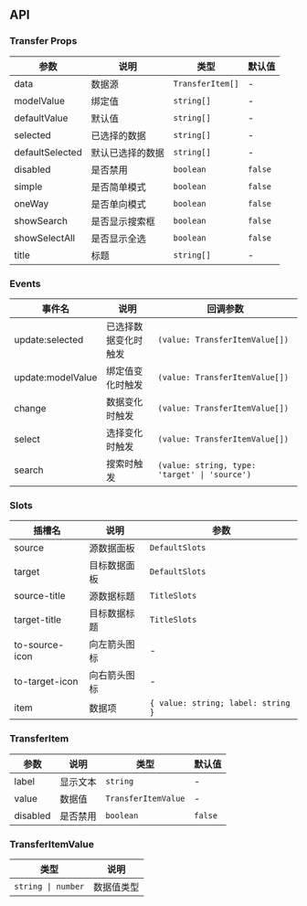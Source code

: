 ## API

### Transfer Props

| 参数            | 说明             | 类型             | 默认值  |
| --------------- | ---------------- | ---------------- | ------- |
| data            | 数据源           | `TransferItem[]` | -       |
| modelValue      | 绑定值           | `string[]`       | -       |
| defaultValue    | 默认值           | `string[]`       | -       |
| selected        | 已选择的数据     | `string[]`       | -       |
| defaultSelected | 默认已选择的数据 | `string[]`       | -       |
| disabled        | 是否禁用         | `boolean`        | `false` |
| simple          | 是否简单模式     | `boolean`        | `false` |
| oneWay          | 是否单向模式     | `boolean`        | `false` |
| showSearch      | 是否显示搜索框   | `boolean`        | `false` |
| showSelectAll   | 是否显示全选     | `boolean`        | `false` |
| title           | 标题             | `string[]`       | -       |

### Events

| 事件名            | 说明                 | 回调参数                                      |
| ----------------- | -------------------- | --------------------------------------------- |
| update:selected   | 已选择数据变化时触发 | `(value: TransferItemValue[])`                |
| update:modelValue | 绑定值变化时触发     | `(value: TransferItemValue[])`                |
| change            | 数据变化时触发       | `(value: TransferItemValue[])`                |
| select            | 选择变化时触发       | `(value: TransferItemValue[])`                |
| search            | 搜索时触发           | `(value: string, type: 'target' \| 'source')` |

### Slots

| 插槽名         | 说明         | 参数                               |
| -------------- | ------------ | ---------------------------------- |
| source         | 源数据面板   | `DefaultSlots`                     |
| target         | 目标数据面板 | `DefaultSlots`                     |
| source-title   | 源数据标题   | `TitleSlots`                       |
| target-title   | 目标数据标题 | `TitleSlots`                       |
| to-source-icon | 向左箭头图标 | -                                  |
| to-target-icon | 向右箭头图标 | -                                  |
| item           | 数据项       | `{ value: string; label: string }` |

### TransferItem

| 参数     | 说明     | 类型                | 默认值  |
| -------- | -------- | ------------------- | ------- |
| label    | 显示文本 | `string`            | -       |
| value    | 数据值   | `TransferItemValue` | -       |
| disabled | 是否禁用 | `boolean`           | `false` |

### TransferItemValue

| 类型               | 说明       |
| ------------------ | ---------- |
| `string \| number` | 数据值类型 |
